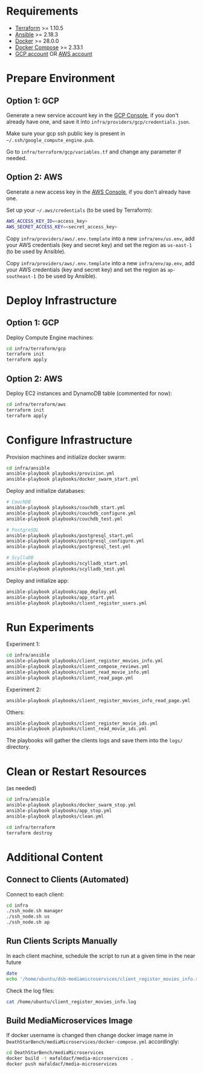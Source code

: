 # Requirements

- [Terraform](https://developer.hashicorp.com/terraform/install) >= 1.10.5
- [Ansible](https://docs.ansible.com/ansible/latest/installation_guide/intro_installation.html#installing-and-upgrading-ansible) >= 2.18.3
- [Docker](https://docs.docker.com/engine/install/) >= 28.0.0
- [Docker Compose](https://docs.docker.com/compose/install/) >= 2.33.1
- [GCP account](console.cloud.google.com) OR [AWS account](console.aws.amazon.com)

# Prepare Environment

## Option 1: GCP

Generate a new service account key in the [GCP Console](http://console.cloud.google.com/iam-admin/serviceaccounts), if you don't already have one, and save it into `infra/providers/gcp/credentials.json`.

Make sure your gcp ssh public key is present in `~/.ssh/google_compute_engine.pub`.

Go to `infra/terraform/gcp/variables.tf` and change any parameter if needed.

## Option 2: AWS

Generate a new access key in the [AWS Console](http://console.aws.amazon.com/iam/home#/security_credentials), if you don't already have one.

Set up your `~/.aws/credentials` (to be used by Terraform):

```zsh
AWS_ACCESS_KEY_ID=<access_key>
AWS_SECRET_ACCESS_KEY=<secret_access_key>
```

Copy `infra/providers/aws/.env.template` into a new `infra/env/us.env`, add your AWS credentials (key and secret key) and set the region as `us-east-1` (to be used by Ansible).


Copy `infra/providers/aws/.env.template` into a new `infra/env/ap.env`, add your AWS credentials (key and secret key) and set the region as `ap-southeast-1` (to be used by Ansible).

# Deploy Infrastructure

## Option 1: GCP

Deploy Compute Engine machines:

```zsh
cd infra/terraform/gcp
terraform init
terraform apply
```

## Option 2: AWS

Deploy EC2 instances and DynamoDB table (commented for now):

```zsh
cd infra/terraform/aws
terraform init
terraform apply
```

# Configure Infrastructure

Provision machines and initialize docker swarm:

```zsh
cd infra/ansible
ansible-playbook playbooks/provision.yml
ansible-playbook playbooks/docker_swarm_start.yml
```

Deploy and initialize databases:

```zsh
# CouchDB
ansible-playbook playbooks/couchdb_start.yml
ansible-playbook playbooks/couchdb_configure.yml
ansible-playbook playbooks/couchdb_test.yml

# PostgreSQL
ansible-playbook playbooks/postgresql_start.yml
ansible-playbook playbooks/postgresql_configure.yml
ansible-playbook playbooks/postgresql_test.yml

# ScyllaDB
ansible-playbook playbooks/scylladb_start.yml
ansible-playbook playbooks/scylladb_test.yml
```

Deploy and initialize app:

```zsh
ansible-playbook playbooks/app_deploy.yml
ansible-playbook playbooks/app_start.yml
ansible-playbook playbooks/client_register_users.yml
```

# Run Experiments

Experiment 1:
```zsh
cd infra/ansible
ansible-playbook playbooks/client_register_movies_info.yml
ansible-playbook playbooks/client_compose_reviews.yml
ansible-playbook playbooks/client_read_movie_info.yml
ansible-playbook playbooks/client_read_page.yml
```

Experiment 2:
```zsh
ansible-playbook playbooks/client_register_movies_info_read_page.yml
```

Others:
```zsh
ansible-playbook playbooks/client_register_movie_ids.yml
ansible-playbook playbooks/client_read_movie_ids.yml
```

The playbooks will gather the clients logs and save them into the `logs/` directory.

# Clean or Restart Resources

(as needed)

```zsh
cd infra/ansible
ansible-playbook playbooks/docker_swarm_stop.yml
ansible-playbook playbooks/app_stop.yml
ansible-playbook playbooks/clean.yml

cd infra/terraform
terraform destroy
```

# Additional Content

## Connect to Clients (Automated)

Connect to each client:
```zsh
cd infra
./ssh_node.sh manager
./ssh_node.sh us
./ssh_node.sh ap
```

## Run Clients Scripts Manually

In each client machine, schedule the script to run at a given time in the near future
```zsh
date
echo '/home/ubuntu/dsb-mediamicroservices/client_register_movies_info.sh > /home/ubuntu/client_register_movies_info.log 2>&1' | at 22:27
```

Check the log files:

```zsh
cat /home/ubuntu/client_register_movies_info.log
```

## Build MediaMicroservices Image

If docker username is changed then change docker image name in `DeathStarBench/mediaMicroservices/docker-compose.yml` accordingly:

```zsh
cd DeathStarBench/mediaMicroservices
docker build -t mafaldacf/media-microservices .
docker push mafaldacf/media-microservices
```
